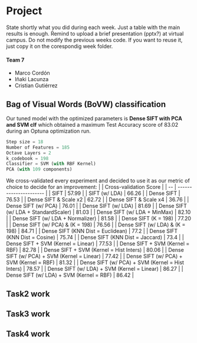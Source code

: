 # Project
State shortly what you did during each week. Just a table with the main results is enough. Remind to upload a brief presentation (pptx?) at virtual campus. Do not modify the previous weeks code. If you want to reuse it, just copy it on the corespondig week folder.

#### Team 7
* Marco Cordón
* Iñaki Lacunza
* Cristian Gutiérrez

## Bag of Visual Words (BoVW) classification
Our tuned model with the optimized parameters is **Dense SIFT with PCA and SVM clf** which obtained a maximum Test Accuracy score of 83.02 during an Optuna optimization run.

```python
Step size = 18
Number of Features = 185
Octave Layers = 2
k_codebook = 198
Classifier = SVM (with RBF Kernel)
PCA (with 109 components)
```

We cross-validated every experiment and decided to use it as our metric of choice to decide for an improvement:
|    | Cross-validation Score |
| -- | ---------------------- |
| SIFT | 57.99 |
| SIFT (w/ LDA) | 66.26 |
| Dense SIFT | 76.53 |
| Dense SIFT & Scale x2 | 62.72 |
| Dense SIFT & Scale x4 | 36.76 |
| Dense SIFT (w/ PCA) | 76.01 |
| Dense SIFT (w/ LDA) | 81.69 |
| Dense SIFT (w/ LDA + StandardScaler) | 81.03 |
| Dense SIFT (w/ LDA + MinMax) | 82.10 |
| Dense SIFT (w/ LDA + Normalizer) | 81.58 |
| Dense SIFT (K = 198) | 77.20 |
| Dense SIFT (w/ PCA) & (K = 198) | 76.56 |
| Dense SIFT (w/ LDA) & (K = 198) | 84.71 |
| Dense SIFT (KNN Dist = Euclidean) | 77.2 |
| Dense SIFT (KNN Dist = Cosine) | 75.74 |
| Dense SIFT (KNN Dist = Jaccard) | 73.4 |
| Dense SIFT + SVM (Kernel = Linear) | 77.53 |
| Dense SIFT + SVM (Kernel = RBF) | 82.78 |
| Dense SIFT + SVM (Kernel = Hist Inters) | 80.06 |
| Dense SIFT (w/ PCA) + SVM (Kernel = Linear) | 77.42 |
| Dense SIFT (w/ PCA) + SVM (Kernel = RBF) | 81.32 |
| Dense SIFT (w/ PCA) + SVM (Kernel = Hist Inters) | 78.57 |
| Dense SIFT (w/ LDA) + SVM (Kernel = Linear) | 86.27 |
| Dense SIFT (w/ LDA) + SVM (Kernel = RBF) | 86.42 |


## Task2 work

## Task3 work

## Task4 work

